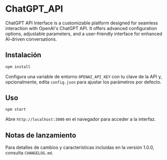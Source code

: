 # ChatGPT_API
ChatGPT API Interface is a customizable platform designed for seamless interaction with OpenAI's ChatGPT API. It offers advanced configuration options, adjustable parameters, and a user-friendly interface for enhanced AI-driven conversations.

## Instalación

```bash
npm install
```

Configura una variable de entorno `OPENAI_API_KEY` con tu clave de la API y, opcionalmente, edita `config.json` para ajustar los parámetros por defecto.

## Uso

```bash
npm start
```

Abre `http://localhost:3000` en el navegador para acceder a la interfaz.

## Notas de lanzamiento

Para detalles de cambios y características incluidas en la versión 1.0.0, consulta `CHANGELOG.md`.

